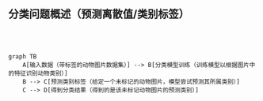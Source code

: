## 分类问题概述（预测离散值/类别标签）

<br />
<br />

```mermaid{theme: 'neutral', scale: 1}
graph TB
    A[输入数据（带标签的动物图片数据集）] --> B[分类模型训练（训练模型以根据图片中的特征识别动物类别）]
    B --> C[预测类别标签（给定一个未标记的动物图片，模型尝试预测其所属类别）]
    C --> D[得到分类结果（得到的是该未标记动物图片的预测类别）]
```

<!-- 

监督学习的最核心的两大问题是分类问题和回归问题，下面我来介绍监督学习在这两大问题方面的应用。

先来简单地介绍一下分类问题。

如幻灯片所示，分类问题的核心目标是预测离散值或类别标签。这与之后要讲的回归问题预测连续值的目标形成了鲜明的对比。

为了方便理解，我们使用动物图片分类的例子来揭示分类问题的基本流程：

1、首先，我们有一个带标签的动物图片数据集。这些图片都带有对应的动物名称标签，例如“狗”、“猫”等。

2、接着，我们使用这些带标签的图片来训练一个分类模型。这个模型将学习如何根据图片中的动物特征来识别并预测动物类别。

3、一旦模型训练完成，我们可以使用它来对那些没有标签的动物图片进行预测。模型将尝试根据它在训练过程中所学到的知识来预测图片中动物的类别。

4、最后，我们得到了模型的预测结果，即该图片所属的动物类别。

-->
